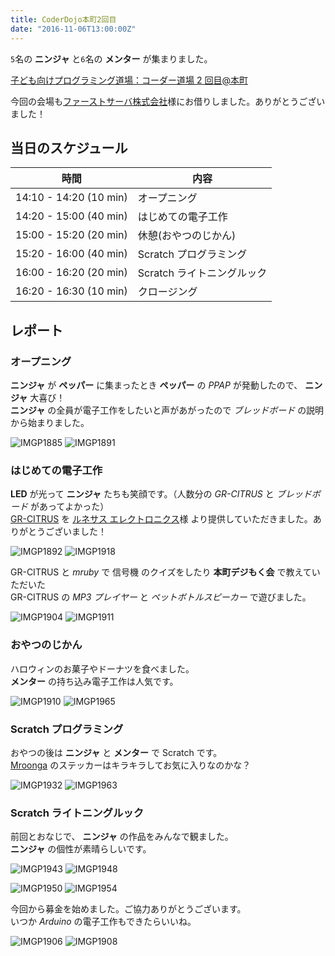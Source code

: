 ```yaml
---
title: CoderDojo本町2回目
date: "2016-11-06T13:00:00Z"
---
```


`5`名の **ニンジャ** と`6`名の **メンター** が集まりました。

[子ども向けプログラミング道場：コーダー道場 2 回目@本町](https://manage.doorkeeper.jp/groups/coderdojo-hommachi/events/52898)

今回の会場も[ファーストサーバ株式会社](https://www.firstserver.co.jp/)様にお借りしました。ありがとうございました！

## 当日のスケジュール

| 時間                   | 内容                       |
| ---------------------- | -------------------------- |
| 14:10 - 14:20 (10 min) | オープニング               |
| 14:20 - 15:00 (40 min) | はじめての電子工作         |
| 15:00 - 15:20 (20 min) | 休憩(おやつのじかん)       |
| 15:20 - 16:00 (40 min) | Scratch プログラミング     |
| 16:00 - 16:20 (20 min) | Scratch ライトニングルック |
| 16:20 - 16:30 (10 min) | クロージング               |

## レポート

### オープニング

**ニンジャ** が **ペッパー** に集まったとき **ペッパー** の _PPAP_ が発動したので、 **ニンジャ** 大喜び！  
**ニンジャ** の全員が電子工作をしたいと声があがったので _ブレッドボード_ の説明から始まりました。

![IMGP1885](./IMGP1885.JPG)
![IMGP1891](./IMGP1891.JPG)

### はじめての電子工作

**LED** が光って **ニンジャ** たちも笑顔です。（人数分の _GR-CITRUS_ と _ブレッドボード_ があってよかった）  
[GR-CITRUS](http://gadget.renesas.com/ja/product/citrus.html) を [ルネサス エレクトロニクス](https://www.renesas.com/ja-jp/)様 より提供していただきました。ありがとうございました！

![IMGP1892](./IMGP1892.JPG)
![IMGP1918](./IMGP1918.JPG)

GR-CITRUS と _mruby_ で 信号機 のクイズをしたり **本町デジもく会** で教えていただいた  
GR-CITRUS の _MP3 プレイヤー_ と _ペットボトルスピーカー_ で遊びました。

![IMGP1904](./IMGP1904.JPG)
![IMGP1911](./IMGP1911.JPG)

### おやつのじかん

ハロウィンのお菓子やドーナツを食べました。  
**メンター** の持ち込み電子工作は人気です。

![IMGP1910](./IMGP1910.JPG)
![IMGP1965](./IMGP1965.JPG)

### Scratch プログラミング

おやつの後は **ニンジャ** と **メンター** で Scratch です。  
[Mroonga](http://mroonga.org/ja/) のステッカーはキラキラしてお気に入りなのかな？

![IMGP1932](./IMGP1932.JPG)
![IMGP1963](./IMGP1963.JPG)

### Scratch ライトニングルック

前回とおなじで、 **ニンジャ** の作品をみんなで観ました。  
**ニンジャ** の個性が素晴らしいです。

![IMGP1943](./IMGP1943.JPG)
![IMGP1948](./IMGP1948.JPG)

![IMGP1950](./IMGP1950.JPG)
![IMGP1954](./IMGP1954.JPG)

今回から募金を始めました。ご協力ありがとうございます。  
いつか _Arduino_ の電子工作もできたらいいね。

![IMGP1906](./IMGP1906.JPG)
![IMGP1908](./IMGP1908.JPG)
